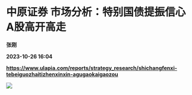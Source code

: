 # 中原证券 市场分析：特别国债提振信心 A股高开高走
**张刚**

**2023-10-26 16:04**

**https://www.ulapia.com/reports/strategy_research/shichangfenxi-tebeiguozhaitizhenxinxin-agugaokaigaozou**

![](https://img.ulapia.com/thumbnails/strategy_research/20231026/H3_AP202310261603985521_1.jpg)